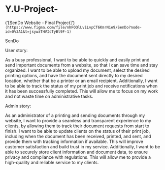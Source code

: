 # Y.U-Project-

 ('[SenDo Website - Final Project]')
 `(https://www.figma.com/file/nhFOQlLviLvpCT6KmrNie9/SenDo?node-id=0%3A1&t=jsywzTHVIcTyBl9F-1)`

SenDo

User story:

As a busy professional, I want to be able to quickly and easily print and send important documents from a website, so that I can save time and stay organized. I want to be able to upload my document, select the desired printing options, and have the document sent directly to my desired location, whether that be a printer or an email recipient. Additionally, I want to be able to track the status of my print job and receive notifications when it has been successfully completed. This will allow me to focus on my work and not waste time on administrative tasks.

Admin story:

As an administrator of a printing and sending documents through my website, I want to provide a seamless and transparent experience to my clients, by allowing them to track their document requests from start to finish. I want to be able to update clients on the status of their print job, including when the document has been received, printed, and sent, and provide them with tracking information if available. This will improve customer satisfaction and build trust in my service. Additionally, I want to be able to securely store client information and document data, to ensure privacy and compliance with regulations. This will allow me to provide a high-quality and reliable service to my clients.
